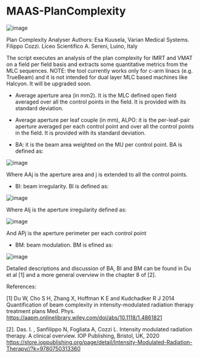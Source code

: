 # MAAS-PlanComplexity

![image](https://user-images.githubusercontent.com/78000769/222256724-04f3dbb9-7178-4f26-8e8c-e25cdaa2c38a.png)

Plan Complexity Analyser
Authors: 
Esa Kuusela, Varian Medical Systems.
Filippo Cozzi. Liceo Scientifico A. Sereni, Luino, Italy


The script executes an analysis of the plan complexity for IMRT and VMAT on a field per field basis and extracts some quantitative metrics from the MLC sequences.
NOTE:  the tool currently works only for c-arm linacs (e.g. TrueBeam) and it is not intended for dual layer MLC based machines like Halcyon.  It will be upgraded soon.



* Average aperture area (in mm2).  It is the MLC defined open field averaged over all the control points in the field.  It is provided with its standard deviation.



* Average aperture per leaf couple (in mm), ALPO:  it is the per-leaf-pair aperture averaged per each control point and over all the control points in the field. It is provided with its standard deviation.



* BA:  it is the beam area weighted on the MU per control point.  BA is defined as:

![image](https://user-images.githubusercontent.com/78000769/222257941-510952a3-c1ea-46cd-a246-e1ad9bbc2960.png)

Where AAj is the aperture area and j is extended to all the control points.



* BI: beam irregularity. BI is defined as:

![image](https://user-images.githubusercontent.com/78000769/222258095-3e811fda-a40a-436c-9708-b5f0c176eb79.png)

Where AIj is the aperture irregularity defined as:

![image](https://user-images.githubusercontent.com/78000769/222258180-e8812303-e411-4d7f-b2ae-a3ede8039ec7.png)

And APj is the aperture perimeter per each control point



* BM: beam modulation. BM is efined as:

![image](https://user-images.githubusercontent.com/78000769/222258323-1fecae2d-8a29-4624-9606-1d3f23261601.png)

Detailed descriptions and discussion of BA, BI and BM can be found in Du et al [1] and a more general overview in the chapter 8 of [2].

References:

[1] Du W, Cho S H, Zhang X, Hoffman K E and Kudchadker R J 2014 Quantification of beam complexity in intensity-modulated radiation therapy treatment plans Med. Phys.  https://aapm.onlinelibrary.wiley.com/doi/abs/10.1118/1.4861821

[2]. Das. I. , Sanfilippo N, Fogliata A, Cozzi L.    Intensity modulated radiation therapy. A clinical overview.    IOP Publishing, Bristol, UK, 2020 https://store.ioppublishing.org/page/detail/Intensity-Modulated-Radiation-Therapy//?k=9780750313360
